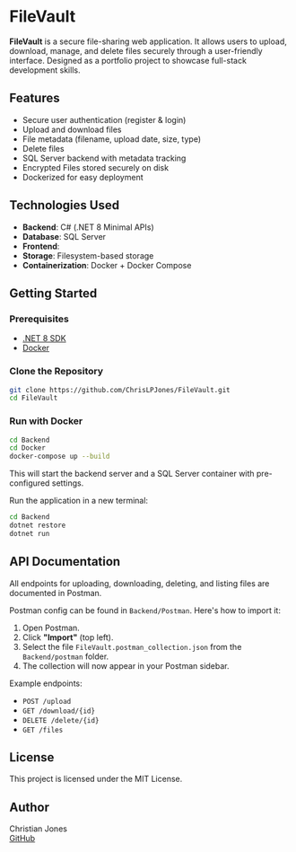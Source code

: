 # FileVault

**FileVault** is a secure file-sharing web application. It allows users to upload, download, manage, and delete files securely through a user-friendly interface. Designed as a portfolio project to showcase full-stack development skills.

## Features

- Secure user authentication (register & login)
- Upload and download files
- File metadata (filename, upload date, size, type)
- Delete files
- SQL Server backend with metadata tracking
- Encrypted Files stored securely on disk
- Dockerized for easy deployment

## Technologies Used

- **Backend**: C# (.NET 8 Minimal APIs)
- **Database**: SQL Server
- **Frontend**: 
- **Storage**: Filesystem-based storage
- **Containerization**: Docker + Docker Compose

## Getting Started

### Prerequisites

- [.NET 8 SDK](https://dotnet.microsoft.com/)
- [Docker](https://www.docker.com/)

### Clone the Repository

```bash
git clone https://github.com/ChrisLPJones/FileVault.git
cd FileVault
```

### Run with Docker

```bash
cd Backend
cd Docker
docker-compose up --build
```

This will start the backend server and a SQL Server container with pre-configured settings.



Run the application in a new terminal:

```bash
cd Backend
dotnet restore
dotnet run
```

## API Documentation

All endpoints for uploading, downloading, deleting, and listing files are documented in Postman.



Postman config can be found in `Backend/Postman`. Here's how to import it:

1. Open Postman.
2. Click **"Import"** (top left).
3. Select the file `FileVault.postman_collection.json` from the `Backend/postman` folder.
4. The collection will now appear in your Postman sidebar.

Example endpoints:

- `POST /upload`
- `GET /download/{id}`
- `DELETE /delete/{id}`
- `GET /files`





## License

This project is licensed under the MIT License.

## Author

Christian Jones  
[GitHub](https://github.com/ChrisLPJones)

